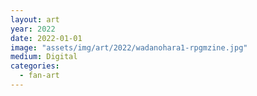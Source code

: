 ```yaml
---
layout: art
year: 2022
date: 2022-01-01
image: "assets/img/art/2022/wadanohara1-rpgmzine.jpg"
medium: Digital
categories:
  - fan-art
---
```

